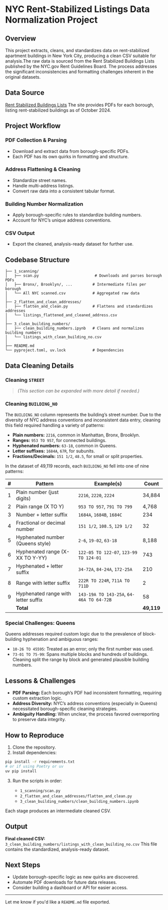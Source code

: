 # NYC Rent-Stabilized Listings Data Normalization Project

## Overview
This project extracts, cleans, and standardizes data on rent-stabilized apartment buildings in New York City, producing 
a clean CSV suitable for analysis.The raw data is sourced from the Rent Stabilized Buildings Lists published by the 
NYC.gov Rent Guidelines Board. The process addresses the significant inconsistencies and formatting challenges inherent 
in the original datasets.

## Data Source
[Rent Stabilized Buildings Lists](https://www.nycrgb.org/html/resources/rentstab.html)
The site provides PDFs for each borough, listing rent-stabilized buildings as of October 2024.

## Project Workflow

### PDF Collection & Parsing

* Download and extract data from borough-specific PDFs.
* Each PDF has its own quirks in formatting and structure.

### Address Flattening & Cleaning

* Standardize street names.
* Handle multi-address listings.
* Convert raw data into a consistent tabular format.

### Building Number Normalization

* Apply borough-specific rules to standardize building numbers.
* Account for NYC’s unique address conventions.

### CSV Output

* Export the cleaned, analysis-ready dataset for further use.

## Codebase Structure

```
├── 1_scanning/
│   ├── scan.py                         # Downloads and parses borough PDFs
│   ├── Bronx/, Brooklyn/, ...         # Intermediate files per borough
│   └── All NYC scanned.csv            # Aggregated raw data
│
├── 2_flatten_and_clean_addresses/
│   ├── flatten_and_clean.py           # Flattens and standardizes addresses
│   └── listings_flattened_and_cleaned_address.csv
│
├── 3_clean_building_numbers/
│   ├── clean_building_numbers.ipynb   # Cleans and normalizes building numbers
│   └── listings_with_clean_building_no.csv
│
├── README.md
└── pyproject.toml, uv.lock            # Dependencies
```

## Data Cleaning Details

### Cleaning `STREET`

> *(This section can be expanded with more detail if needed.)*

### Cleaning `BUILDING_NO`

The `BUILDING_NO` column represents the building’s street number.
Due to the diversity of NYC address conventions and inconsistent data entry, cleaning this field required handling a variety of patterns:

* **Plain numbers:** `2216`, common in Manhattan, Bronx, Brooklyn.
* **Ranges:** `953 TO 957`, for connected buildings.
* **Hyphenated numbers:** `63-18`, common in Queens.
* **Letter suffixes:** `1684A`, `67R`, for subunits.
* **Fractions/Decimals:** `151 1/2`, `48.5`, for small or split properties.

In the dataset of 49,119 records, each `BUILDING_NO` fell into one of nine patterns:

| # | Pattern                             | Example(s)                               | Count      |
| - | ----------------------------------- | ---------------------------------------- | ---------- |
| 1 | Plain number (just digits)          | `2216`, `2220`, `2224`                   | 34,884     |
| 2 | Plain range (X TO Y)                | `953 TO 957`, `791 TO 799`               | 4,768      |
| 3 | Number + letter suffix              | `1684A`, `1684B`, `1684C`                | 234        |
| 4 | Fractional or decimal number        | `151 1/2`, `108.5`, `129 1/2`            | 32         |
| 5 | Hyphenated number (Queens style)    | `2-6`, `19-02`, `63-18`                  | 8,188      |
| 6 | Hyphenated range (X-XX TO Y-YY)     | `122-05 TO 122-07`, `123-99 TO 124-01`   | 743        |
| 7 | Hyphenated + letter suffix          | `34-72A`, `84-24A`, `172-25A`            | 210        |
| 8 | Range with letter suffix            | `222R TO 224R`, `711A TO 711D`           | 2          |
| 9 | Hyphenated range with letter suffix | `143-19A TO 143-25A`, `64-46A TO 64-72B` | 58         |
|   | **Total**                           |                                          | **49,119** |

### Special Challenges: Queens

Queens addresses required custom logic due to the prevalence of block-building hyphenation and ambiguous ranges:

* `10-26 TO 45595`: Treated as an error; only the first number was used.
* `73-01 TO 75-99`: Spans multiple blocks and hundreds of buildings. Cleaning split the range by block and generated plausible building numbers.

## Lessons & Challenges

* **PDF Parsing:** Each borough’s PDF had inconsistent formatting, requiring custom extraction logic.
* **Address Diversity:** NYC’s address conventions (especially in Queens) necessitated borough-specific cleaning strategies.
* **Ambiguity Handling:** When unclear, the process favored overreporting to preserve data integrity.

## How to Reproduce

1. Clone the repository.
2. Install dependencies:

```bash
pip install -r requirements.txt
# or if using Poetry or uv
uv pip install
```

3. Run the scripts in order:

   * `1_scanning/scan.py`
   * `2_flatten_and_clean_addresses/flatten_and_clean.py`
   * `3_clean_building_numbers/clean_building_numbers.ipynb`

Each stage produces an intermediate cleaned CSV.

## Output

**Final cleaned CSV:**
`3_clean_building_numbers/listings_with_clean_building_no.csv`
This file contains the standardized, analysis-ready dataset.

## Next Steps

* Update borough-specific logic as new quirks are discovered.
* Automate PDF downloads for future data releases.
* Consider building a dashboard or API for easier access.

---

Let me know if you'd like a `README.md` file exported.
